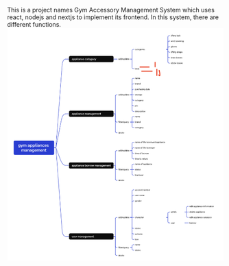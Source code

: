 This is a project names Gym Accessory Management System which uses react, nodejs and nextjs to implement its frontend. 
In this system, there are different functions.
![GAMS logic](/GAMS/GAMS-logic.png)

